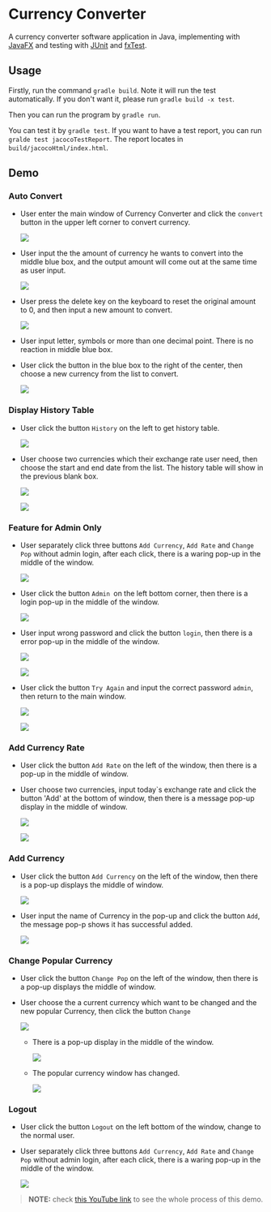 # Currency Converter

A currency converter software application in Java, implementing with [JavaFX](https://openjfx.io/) and testing with [JUnit](https://junit.org/junit4/) and [fxTest](https://github.com/TestFX/TestFX).

## Usage

Firstly, run the command `gradle build`. Note it will run the test automatically. If you don't want it, please run `gradle build -x test`.

Then you can run the program by `gradle run`.

You can test it by `gradle test`. If you want to have a test report, you can run `gralde test jacocoTestReport`. The report locates in `build/jacocoHtml/index.html`.

## Demo

### Auto Convert

- User enter the main  window of Currency Converter and click the `convert` button in the upper left corner to convert currency.

   <a href="https://sm.ms/image/1BX4xzGWTP2aoQy" target="_blank"><img src="https://i.loli.net/2020/10/09/1BX4xzGWTP2aoQy.png" ></a>

- User input the the amount of currency he wants to convert into the middle blue box,  and the output amount will come out at the same time as user input.

   <a href="https://sm.ms/image/S4UGy8nE1IvskuV" target="_blank"><img src="https://i.loli.net/2020/10/10/S4UGy8nE1IvskuV.png" ></a>

- User press the delete key on the keyboard to reset the original amount to 0, and then input a new amount to convert.

   <a href="https://sm.ms/image/JwSPjZpTlbeCBcg" target="_blank"><img src="https://i.loli.net/2020/10/10/JwSPjZpTlbeCBcg.png" ></a>

- User input letter, symbols or more than one decimal point. There is no reaction in middle blue box.

- User click the button in the blue box to the right of the center, then choose a new currency from the list to convert.

   <a href="https://sm.ms/image/UjNGQFvkytBHa6u" target="_blank"><img src="https://i.loli.net/2020/10/10/UjNGQFvkytBHa6u.png" ></a>

### Display History Table

- User click the button `History` on the left to get history table.

   <a href="https://sm.ms/image/ZyDkMGB2zKV1Jv8" target="_blank"><img src="https://i.loli.net/2020/10/10/ZyDkMGB2zKV1Jv8.png" ></a>

- User choose two currencies which their exchange rate user need, then choose the start and end date from the list. The history table will show in the previous blank box.

   <a href="https://sm.ms/image/JakIcqFOWUTr2BE" target="_blank"><img src="https://i.loli.net/2020/10/10/JakIcqFOWUTr2BE.png" ></a>

   <a href="https://sm.ms/image/7YHR3KeknfW2EJM" target="_blank"><img src="https://i.loli.net/2020/10/10/7YHR3KeknfW2EJM.png" ></a>

### Feature for Admin Only

- User separately click three buttons `Add Currency`, `Add Rate` and `Change Pop` without admin login, after each click, there is a waring pop-up in the middle of the window.

   <a href="https://sm.ms/image/ta2blJECkXVPDWq" target="_blank"><img src="https://i.loli.net/2020/10/10/ta2blJECkXVPDWq.png" ></a>

- User click the button `Admin `on the left bottom corner, then there is a login pop-up in the middle of the window.

   <a href="https://sm.ms/image/4Heh9nFjkwyVBQu" target="_blank"><img src="https://i.loli.net/2020/10/10/4Heh9nFjkwyVBQu.png" ></a>

- User input wrong password and click the button `login`, then there is a error pop-up in the middle of the window.

   <a href="https://sm.ms/image/3qXroJPSdOF2ufM" target="_blank"><img src="https://i.loli.net/2020/10/10/3qXroJPSdOF2ufM.png" ></a>

   <a href="https://sm.ms/image/HjzGSxUvbsd8pBV" target="_blank"><img src="https://i.loli.net/2020/10/10/HjzGSxUvbsd8pBV.png" ></a>

- User click the button `Try Again` and input the correct password `admin`, then return to the main window.

   <a href="https://sm.ms/image/jB6Yn9clkEvwMKJ" target="_blank"><img src="https://i.loli.net/2020/10/10/jB6Yn9clkEvwMKJ.png" ></a>

   <a href="https://sm.ms/image/QcOEhSM7UVB935u" target="_blank"><img src="https://i.loli.net/2020/10/10/QcOEhSM7UVB935u.png" ></a>

### Add Currency Rate

- User click the button `Add Rate` on the left of the window, then there is a pop-up in the middle of window.

- User choose two currencies, input today`s exchange rate and click the button 'Add' at the bottom of window, then there is a message pop-up display in the middle of window.

   <a href="https://sm.ms/image/BlEDHUbPtKYdjaI" target="_blank"><img src="https://i.loli.net/2020/10/10/BlEDHUbPtKYdjaI.png" ></a>

   <a href="https://sm.ms/image/lwsyDGiVrEJP8qH" target="_blank"><img src="https://i.loli.net/2020/10/10/lwsyDGiVrEJP8qH.png" ></a>

### Add Currency

- User click the button `Add Currency` on the left of the window, then there is a pop-up displays the middle of window.

   <a href="https://sm.ms/image/ZSMKD6OTxrbuwP3" target="_blank"><img src="https://i.loli.net/2020/10/10/ZSMKD6OTxrbuwP3.png" ></a>

- User input the name of Currency in the pop-up and click the button `Add`, the message pop-p shows it has successful added.

   <a href="https://sm.ms/image/AuZmPheWfpajTrz" target="_blank"><img src="https://i.loli.net/2020/10/10/AuZmPheWfpajTrz.png" ></a>

###  Change Popular Currency

- User click the button `Change Pop` on the left of the window, then there is a pop-up displays the middle of window.

- User choose the a current currency which want to be changed and the new popular Currency, then click the button `Change`

   <a href="https://sm.ms/image/ylGEuTtjzVMsIfx" target="_blank"><img src="https://i.loli.net/2020/10/10/ylGEuTtjzVMsIfx.png" ></a>

   - There is a pop-up display in the middle of the window.

      <a href="https://sm.ms/image/ErkZFGuN2DKmOtx" target="_blank"><img src="https://i.loli.net/2020/10/10/ErkZFGuN2DKmOtx.png" ></a>

   - The popular currency window has changed.

      <a href="https://sm.ms/image/4vZpI7ymYD6QAg2" target="_blank"><img src="https://i.loli.net/2020/10/10/4vZpI7ymYD6QAg2.png" ></a>

### Logout

- User click the button `Logout` on the left bottom of the window, change to the normal user.

- User separately click three buttons `Add Currency`, `Add Rate` and `Change Pop` without admin login, after each click, there is a waring pop-up in the middle of the window.

   <a href="https://sm.ms/image/ta2blJECkXVPDWq" target="_blank"><img src="https://i.loli.net/2020/10/10/ta2blJECkXVPDWq.png" ></a>

> **NOTE:** check [this YouTube link](https://www.youtube.com/watch?v=XTlN92OxlHE) to see the whole process of this demo.

